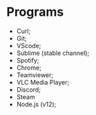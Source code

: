 # Programs
- Curl;
- Git;
- VScode;
- Sublime (stable channel);
- Spotify;
- Chrome;
- Teamviewer;
- VLC Media Player;
- Discord;
- Steam
- Node.js (v12);